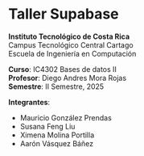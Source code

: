 # Taller Supabase

**Instituto Tecnológico de Costa Rica**  
Campus Tecnológico Central Cartago  
Escuela de Ingeniería en Computación  

**Curso**: IC4302 Bases de datos II  
**Profesor**: Diego Andres Mora Rojas  
**Semestre**: II Semestre, 2025  

**Integrantes**:

- Mauricio González Prendas
- Susana Feng Liu
- Ximena Molina Portilla
- Aarón Vásquez Báñez
